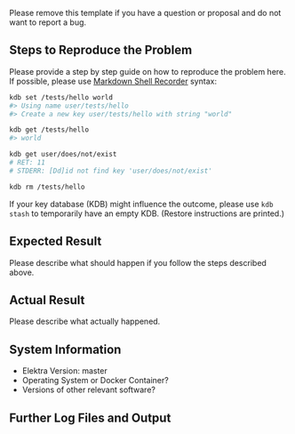 Please remove this template if you have
a question or proposal and do not want
to report a bug.

## Steps to Reproduce the Problem

Please provide a step by step guide on how to reproduce the problem here. If possible, please use
[Markdown Shell Recorder](https://master.libelektra.org/tests/shell/shell_recorder/tutorial_wrapper)
syntax:

```sh
kdb set /tests/hello world
#> Using name user/tests/hello
#> Create a new key user/tests/hello with string "world"

kdb get /tests/hello
#> world

kdb get user/does/not/exist
# RET: 11
# STDERR: [Dd]id not find key 'user/does/not/exist'

kdb rm /tests/hello
```

If your key database (KDB) might influence the outcome, please use `kdb stash`
to temporarily have an empty KDB. (Restore instructions are printed.)

## Expected Result

Please describe what should happen if you follow the steps described above.

## Actual Result

Please describe what actually happened.

## System Information

- Elektra Version: master
- Operating System or Docker Container?
- Versions of other relevant software?

## Further Log Files and Output
